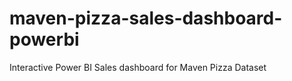 # maven-pizza-sales-dashboard-powerbi
 Interactive Power BI Sales dashboard for Maven Pizza Dataset
